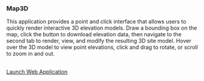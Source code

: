 ### Map3D
This application provides a point and click interface that allows users to quickly render interactive 3D elevation models. Draw a bounding box on the map, click the button to download elevation data, then navigate to the second tab to render, view, and modify the resulting 3D site model. Hover over the 3D model to view point elevations, click and drag to rotate, or scroll to zoom in and out.
<br><br>
<!--#### THIS APPLICATION HAS BEEN TEMPORARILY DISABLED FOR MAINTENANCE-->
[Launch Web Application](http://44.230.157.126:3838)
<br><br>
<form>
  <script>
      $('.contact1-form').on('submit',function(e){
        //optional validation code here
  
        e.preventDefault();
      
        $.ajax({
            url: "https://script.google.com/macros/s/AKfycbxFKTaVyB0E-MraPA3ZAeNKpe1ikqq0MM2d1xFsreECdE1qjYJ84pXl5cbbXk0z6no/exec",
            method: "POST",
            dataType: "json",
            data: $(".contact1-form").serialize(),
            success: function(response) {
                
                if(response.result == "success") {
                    $('.contact1-form')[0].reset();
                    alert('Thank you for providing feedback.');
                    return true;
                }
                else {
                    alert("Something went wrong. Please try again.")
                }
            },
            error: function() {
                
                alert("Something went wrong. Please try again.")
            }
        })
    });
  </script>
</form>

